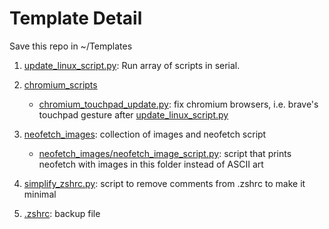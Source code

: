 # Template Detail

Save this repo in ~/Templates

1. [update_linux_script.py](./update_linux_script.py): Run array of scripts in serial.
2. [chromium_scripts](./chromium_scripts)

   - [chromium_touchpad_update.py](./chromium_scripts/chromium_touchpad_update.py): fix chromium browsers, i.e. brave's touchpad gesture after [update_linux_script.py](./update_linux_script.py)

3. [neofetch_images](./neofetch_images/): collection of images and neofetch script
   - [neofetch_images/neofetch_image_script.py](./neofetch_images/neofetch_image_script.py): script that prints neofetch with images in this folder instead of ASCII art
4. [simplify_zshrc.py](./simplify_zshrc.py): script to remove comments from .zshrc to make it minimal
5. [.zshrc](./.zshrc): backup file
